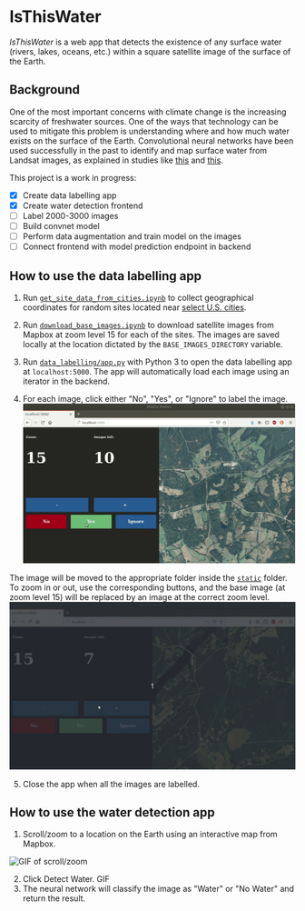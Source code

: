 # IsThisWater

_IsThisWater_ is a web app that detects the existence of any surface water (rivers, lakes, oceans, etc.) within a square satellite image of the surface of the Earth.


## Background

One of the most important concerns with climate change is the increasing scarcity of freshwater sources. One of the ways that technology can be used to mitigate this problem is understanding where and how much water exists on the surface of the Earth. Convolutional neural networks have been used successfully in the past to identify and map surface water from Landsat images, as explained in studies like <a href="https://www.tandfonline.com/doi/pdf/10.1080/17538947.2015.1026420?needAccess=true&">this</a> and <a href="http://live.ece.utexas.edu/publications/2017/isikdogan2017surface.pdf">this</a>.

This project is a work in progress:

- [x] Create data labelling app
- [x] Create water detection frontend
- [ ] Label 2000-3000 images
- [ ] Build convnet model
- [ ] Perform data augmentation and train model on the images
- [ ] Connect frontend with model prediction endpoint in backend

## How to use the data labelling app

1. Run [`get_site_data_from_cities.ipynb`](data_labelling/notebooks/get_site_data_from_cities.ipynb) to collect geographical coordinates for random sites located near [select U.S. cities](data_labelling/json/cities.json).

2. Run [`download_base_images.ipynb`](data_labelling/notebooks/download_base_images.ipynb) to download satellite images from Mapbox at zoom level 15 for each of the sites. The images are saved locally at the location dictated by the `BASE_IMAGES_DIRECTORY` variable.

3. Run [`data_labelling/app.py`](data_labelling/app.py) with Python 3 to open the data labelling app at `localhost:5000`. The app will automatically load each image using an iterator in the backend.

4. For each image, click either "No", "Yes", or "Ignore" to label the image.
![GIF of scroll/zoom](yes-no.gif)

The image will be moved to the appropriate folder inside the [`static`](data_labelling/static) folder. To zoom in or out, use the corresponding buttons, and the base image (at zoom level 15) will be replaced by an image at the correct zoom level.
![GIF of scroll/zoom](zoom-in-out.gif)

5. Close the app when all the images are labelled.


## How to use the water detection app
1. Scroll/zoom to a location on the Earth using an interactive map from Mapbox.

![GIF of scroll/zoom](sample.gif)

2. Click Detect Water.
GIF
3. The neural network will classify the image as "Water" or "No Water" and return the result. 
